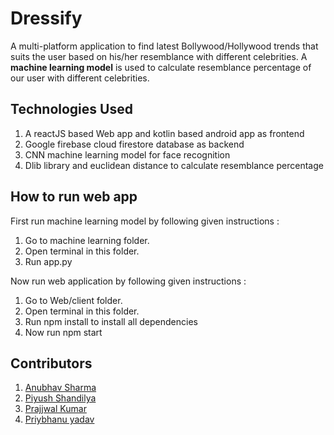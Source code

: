 # Dressify
A multi-platform application to find latest Bollywood/Hollywood trends that suits the user based on his/her resemblance with different celebrities. A **machine learning model** is used to calculate resemblance percentage of our user with different celebrities.


## Technologies Used

1.  A reactJS based Web app and kotlin based android app as frontend
2.  Google firebase cloud firestore database as backend
3.  CNN machine learning model for face recognition
4.  Dlib library and euclidean distance to calculate resemblance percentage

##  How to run web app
First run machine learning model by following given instructions :
1. Go to machine learning folder.
2. Open terminal in this folder.
3. Run app.py 

Now  run web application by following given instructions : 
1. Go to Web/client folder.
2. Open terminal in this folder.
3. Run npm install to install all dependencies
4. Now run npm start 

## Contributors 
1. [Anubhav Sharma](https://github.com/anubhav360)
2. [Piyush Shandilya](https://github.com/bluespex)
3. [Prajjwal Kumar](https://github.com/Prajjwalkr1999)
4. [Priybhanu yadav](https://github.com/Priybhanu99) 
